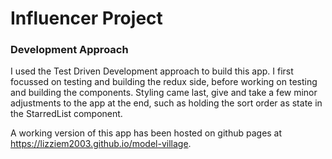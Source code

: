 # Influencer Project

### Development Approach

I used the Test Driven Development approach to build this app. I first focussed on testing and building the redux side, before working on testing and building the components. Styling came last, give and take a few minor adjustments to the app at the end, such as holding the sort order as state in the StarredList component.

A working version of this app has been hosted on github pages at <https://lizziem2003.github.io/model-village>.